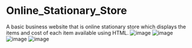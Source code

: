# Online_Stationary_Store
A basic business website that is online stationary store which displays the items and cost of each item available using HTML.
![image](https://github.com/user-attachments/assets/6a684aa0-c44a-49d4-8c46-326de17fb6e7)
![image](https://github.com/user-attachments/assets/5b9f0c67-99c7-49c3-a81a-48441d4259a1)
![image](https://github.com/user-attachments/assets/316fc37c-e4c0-4155-a4af-44da09d701b6)
![image](https://github.com/user-attachments/assets/d09d6697-aebc-4697-8889-4b1f7a446bf2)
